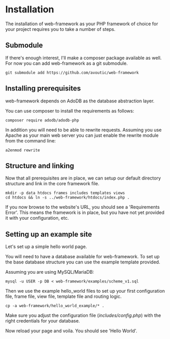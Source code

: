 # Installation

The installation of web-framework as your PHP framework of choice for your project requires you to take a number of steps.

## Submodule

If there's enough interest, I'll make a composer package available as well. For now you can add web-framework as a git submodule.

~~~
git submodule add https://github.com/avoutic/web-framework
~~~

## Installing prerequisites

web-framework depends on AdoDB as the database abstraction layer.

You can use composer to install the requirements as follows:

~~~
composer require adodb/adodb-php
~~~

In addition you will need to be able to rewrite requests. Assuming you use Apache as your main web server you can just enable the rewrite module from the command line:

~~~
a2enmod rewrite
~~~

## Structure and linking

Now that all prerequisites are in place, we can setup our default directory structure and link in the core framework file.

~~~
mkdir -p data htdocs frames includes templates views
cd htdocs && ln -s ../web-framework/htdocs/index.php .
~~~

If you now browse to the website's URL, you should see a 'Requirements Error'. This means the framework is in place, but you have not yet provided it with your configuration, etc.

## Setting up an example site

Let's set up a simple hello world page.

You will need to have a database available for web-framework.
To set up the base database structure you can use the example template provided.

Assuming you are using MySQL/MariaDB:

~~~
mysql -u USER -p DB < web-framework/examples/scheme_v1.sql
~~~

Then we use the example hello_world files to set up your first configuration file, frame file, view file, template file and routing logic.

```
cp -a web-framework/hello_world_example/* .
```

Make sure you adjust the configuration file (_includes/config.php_) with the right credentials for your database.

Now reload your page and voila. You should see 'Hello World'.
